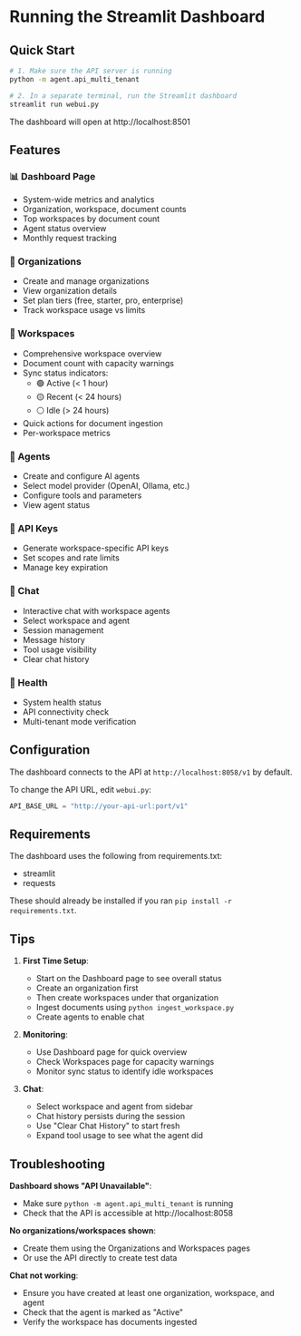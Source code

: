 # Running the Streamlit Dashboard

## Quick Start

```bash
# 1. Make sure the API server is running
python -m agent.api_multi_tenant

# 2. In a separate terminal, run the Streamlit dashboard
streamlit run webui.py
```

The dashboard will open at http://localhost:8501

## Features

### 📊 Dashboard Page
- System-wide metrics and analytics
- Organization, workspace, document counts
- Top workspaces by document count
- Agent status overview
- Monthly request tracking

### 🏢 Organizations
- Create and manage organizations
- View organization details
- Set plan tiers (free, starter, pro, enterprise)
- Track workspace usage vs limits

### 📁 Workspaces
- Comprehensive workspace overview
- Document count with capacity warnings
- Sync status indicators:
  - 🟢 Active (< 1 hour)
  - 🟡 Recent (< 24 hours)
  - ⚪ Idle (> 24 hours)
- Quick actions for document ingestion
- Per-workspace metrics

### 🤖 Agents
- Create and configure AI agents
- Select model provider (OpenAI, Ollama, etc.)
- Configure tools and parameters
- View agent status

### 🔑 API Keys
- Generate workspace-specific API keys
- Set scopes and rate limits
- Manage key expiration

### 💬 Chat
- Interactive chat with workspace agents
- Select workspace and agent
- Session management
- Message history
- Tool usage visibility
- Clear chat history

### 🏥 Health
- System health status
- API connectivity check
- Multi-tenant mode verification

## Configuration

The dashboard connects to the API at `http://localhost:8058/v1` by default.

To change the API URL, edit `webui.py`:
```python
API_BASE_URL = "http://your-api-url:port/v1"
```

## Requirements

The dashboard uses the following from requirements.txt:
- streamlit
- requests

These should already be installed if you ran `pip install -r requirements.txt`.

## Tips

1. **First Time Setup**:
   - Start on the Dashboard page to see overall status
   - Create an organization first
   - Then create workspaces under that organization
   - Ingest documents using `python ingest_workspace.py`
   - Create agents to enable chat

2. **Monitoring**:
   - Use Dashboard page for quick overview
   - Check Workspaces page for capacity warnings
   - Monitor sync status to identify idle workspaces

3. **Chat**:
   - Select workspace and agent from sidebar
   - Chat history persists during the session
   - Use "Clear Chat History" to start fresh
   - Expand tool usage to see what the agent did

## Troubleshooting

**Dashboard shows "API Unavailable"**:
- Make sure `python -m agent.api_multi_tenant` is running
- Check that the API is accessible at http://localhost:8058

**No organizations/workspaces shown**:
- Create them using the Organizations and Workspaces pages
- Or use the API directly to create test data

**Chat not working**:
- Ensure you have created at least one organization, workspace, and agent
- Check that the agent is marked as "Active"
- Verify the workspace has documents ingested
